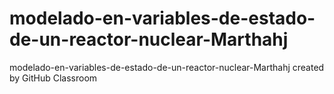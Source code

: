 # modelado-en-variables-de-estado-de-un-reactor-nuclear-Marthahj
modelado-en-variables-de-estado-de-un-reactor-nuclear-Marthahj created by GitHub Classroom
